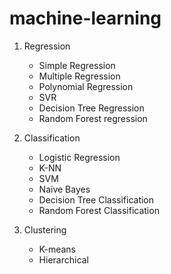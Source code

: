 # machine-learning

1. Regression
    * Simple Regression
    * Multiple Regression
    * Polynomial Regression
    * SVR
    * Decision Tree Regression
    * Random Forest regression

2. Classification
    * Logistic Regression
    * K-NN
    * SVM
    * Naive Bayes
    * Decision Tree Classification
    * Random Forest Classification

3. Clustering
    * K-means
    * Hierarchical
